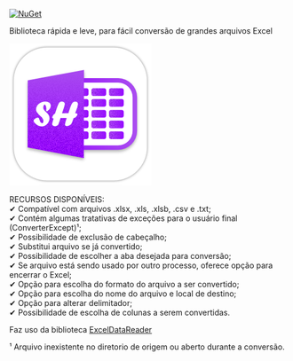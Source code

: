 ﻿[![NuGet](https://img.shields.io/nuget/v/SheetHelper.svg)](https://www.nuget.org/packages/SheetHelper/)


Biblioteca rápida e leve, para fácil conversão de grandes arquivos Excel <br/>

![Screenshot](images/icon.png)

RECURSOS DISPONÍVEIS: <br/>
✔ Compatível com arquivos .xlsx, .xls, .xlsb, .csv e .txt; <br/>
✔ Contém algumas tratativas de exceções para o usuário final (ConverterExcept)¹; <br/>
✔ Possibilidade de exclusão de cabeçalho; <br/>
✔ Substitui arquivo se já convertido; <br/>
✔ Possibilidade de escolher a aba desejada para conversão; <br/>
✔ Se arquivo está sendo usado por outro processo, oferece opção para encerrar o Excel; <br/>
✔ Opção para escolha do formato do arquivo a ser convertido; <br/>
✔ Opção para escolha do nome do arquivo e local de destino; <br/>
✔ Opção para alterar delimitador; <br/>
✔ Possibilidade de escolha de colunas a serem convertidas. <br/>

Faz uso da biblioteca [ExcelDataReader](https://github.com/ExcelDataReader/ExcelDataReader) <br/>

¹ Arquivo inexistente no diretorio de origem ou aberto durante a conversão. 